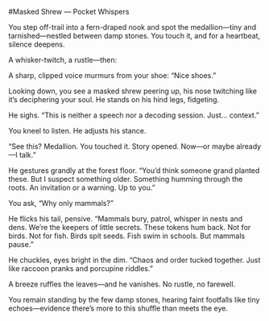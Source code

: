 #Masked Shrew — Pocket Whispers

You step off-trail into a fern-draped nook and spot the medallion—tiny and tarnished—nestled between damp stones. You touch it, and for a heartbeat, silence deepens.

A whisker-twitch, a rustle—then:

A sharp, clipped voice murmurs from your shoe: “Nice shoes.”

Looking down, you see a masked shrew peering up, his nose twitching like it’s deciphering your soul. He stands on his hind legs, fidgeting.

He sighs. “This is neither a speech nor a decoding session. Just… context.”

You kneel to listen. He adjusts his stance.

“See this? Medallion. You touched it. Story opened. Now—or maybe already—I talk.”

He gestures grandly at the forest floor. “You’d think someone grand planted these. But I suspect something older. Something humming through the roots. An invitation or a warning. Up to you.”

You ask, “Why only mammals?”

He flicks his tail, pensive. “Mammals bury, patrol, whisper in nests and dens. We’re the keepers of little secrets. These tokens hum back. Not for birds. Not for fish. Birds spit seeds. Fish swim in schools. But mammals pause.”

He chuckles, eyes bright in the dim. “Chaos and order tucked together. Just like raccoon pranks and porcupine riddles.”

A breeze ruffles the leaves—and he vanishes. No rustle, no farewell.

You remain standing by the few damp stones, hearing faint footfalls like tiny echoes—evidence there’s more to this shuffle than meets the eye.